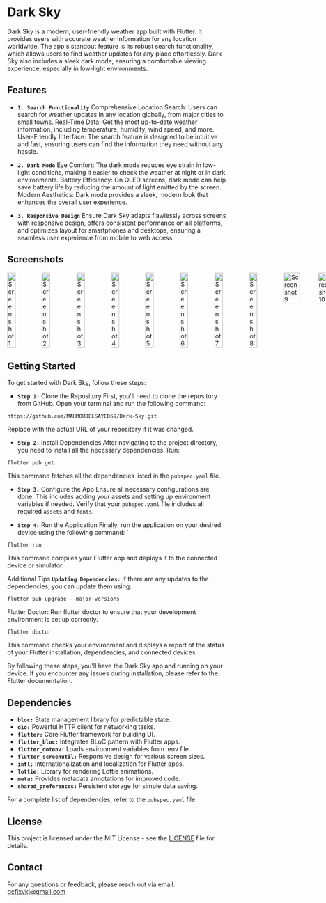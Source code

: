 # Dark Sky

Dark Sky is a modern, user-friendly weather app built with Flutter. It provides users with accurate weather information for any location worldwide. The app's standout feature is its robust search functionality, which allows users to find weather updates for any place effortlessly. Dark Sky also includes a sleek dark mode, ensuring a comfortable viewing experience, especially in low-light environments.

## Features
- **`1. Search Functionality`**
Comprehensive Location Search: Users can search for weather updates in any location globally, from major cities to small towns.
Real-Time Data: Get the most up-to-date weather information, including temperature, humidity, wind speed, and more.
User-Friendly Interface: The search feature is designed to be intuitive and fast, ensuring users can find the information they need without any hassle.

- **`2. Dark Mode`**
Eye Comfort: The dark mode reduces eye strain in low-light conditions, making it easier to check the weather at night or in dark environments.
Battery Efficiency: On OLED screens, dark mode can help save battery life by reducing the amount of light emitted by the screen.
Modern Aesthetics: Dark mode provides a sleek, modern look that enhances the overall user experience.

- **`3. Responsive Design`**
Ensure Dark Sky adapts flawlessly across screens with responsive design, offers consistent performance on all platforms, and optimizes layout for smartphones and desktops, ensuring a seamless user experience from mobile to web access.

## Screenshots
<div style="display: flex; justify-content: space-between;">
  <img src="https://github.com/MAHMOUDELSAYED69/Dark-Sky/assets/133010029/9e993c2f-0c53-4aa1-bd4a-bcdf196fe8d1" alt="Screenshot 1" style="width: 24%;"/>
  <img src="https://github.com/MAHMOUDELSAYED69/Dark-Sky/assets/133010029/f2834535-bece-4054-9e88-efba6931015d" alt="Screenshot 2" style="width: 24%;"/>
  <img src="https://github.com/MAHMOUDELSAYED69/Dark-Sky/assets/133010029/df8fe017-71c7-4ad1-8f0e-57744cdf0bf8" alt="Screenshot 3" style="width: 24%;"/>
  <img src="https://github.com/MAHMOUDELSAYED69/Dark-Sky/assets/133010029/6e0163a4-2c3c-4a1f-89a7-03cc0aa37b35" alt="Screenshot 4" style="width: 24%;"/>
  <img src="https://github.com/MAHMOUDELSAYED69/Dark-Sky/assets/133010029/91947cee-69de-4c14-a38f-d6e4527de13b" alt="Screenshot 5" style="width: 24%;"/>
  <img src="https://github.com/MAHMOUDELSAYED69/Dark-Sky/assets/133010029/a0fa98e2-e113-445c-9f40-45e198c4d0ec" alt="Screenshot 6" style="width: 24%;"/>
  <img src="https://github.com/MAHMOUDELSAYED69/Dark-Sky/assets/133010029/915e542b-c723-49fc-b923-0008e9e341fa" alt="Screenshot 7" style="width: 24%;"/>
  <img src="https://github.com/MAHMOUDELSAYED69/Dark-Sky/assets/133010029/c893ba0a-1426-448e-a941-6a0d522403ff" alt="Screenshot 8" style="width: 24%;"/>
  <img src="https://github.com/MAHMOUDELSAYED69/Dark-Sky/assets/133010029/9b3cb08c-6e15-446d-b088-db61037552e8" alt="Screenshot 9" style="width: 48%;"/>
  <img src="https://github.com/MAHMOUDELSAYED69/Dark-Sky/assets/133010029/048be85b-6004-4cc8-a360-aefac5a86cb8" alt="Screenshot 10" style="width: 48%;"/>
  
 
</div>

## Getting Started
To get started with Dark Sky, follow these steps:

- **`Step 1:`** Clone the Repository
First, you'll need to clone the repository from GitHub. Open your terminal and run the following command:
```
https://github.com/MAHMOUDELSAYED69/Dark-Sky.git
```
Replace <repository-url> with the actual URL of your repository if it was changed.

- **`Step 2:`** Install Dependencies
After navigating to the project directory, you need to install all the necessary dependencies. Run:
```
flutter pub get
```
This command fetches all the dependencies listed in the `pubspec.yaml` file.

- **`Step 3:`** Configure the App
Ensure all necessary configurations are done. This includes adding your assets and setting up environment variables if needed. Verify that your `pubspec.yaml` file includes all required `assets` and `fonts`.

- **`Step 4:`** Run the Application
Finally, run the application on your desired device using the following command:
`
```
flutter run
```
This command compiles your Flutter app and deploys it to the connected device or simulator.

Additional Tips
**`Updating Dependencies:`** If there are any updates to the dependencies, you can update them using:
```
flutter pub upgrade --major-versions
```
Flutter Doctor: Run flutter doctor to ensure that your development environment is set up correctly.
```
flutter doctor
```
This command checks your environment and displays a report of the status of your Flutter installation, dependencies, and connected devices.

By following these steps, you'll have the Dark Sky app and running on your device. If you encounter any issues during installation, please refer to the Flutter documentation.

## Dependencies

- **`bloc:`** State management library for predictable state.
- **`dio:`** Powerful HTTP client for networking tasks.
- **`flutter:`** Core Flutter framework for building UI.
- **`flutter_bloc:`** Integrates BLoC pattern with Flutter apps.
- **`flutter_dotenv:`** Loads environment variables from .env file.
- **`flutter_screenutil:`** Responsive design for various screen sizes.
- **`intl:`** Internationalization and localization for Flutter apps.
- **`lottie:`** Library for rendering Lottie animations.
- **`meta:`** Provides metadata annotations for improved code.
- **`shared_preferences:`** Persistent storage for simple data saving.

For a complete list of dependencies, refer to the `pubspec.yaml` file.

## License

This project is licensed under the MIT License - see the [LICENSE](LICENSE) file for details.

## Contact

For any questions or feedback, please reach out via email: [gcfjxvkj@gmail.com](gcfjxvkj@gmail.com)
